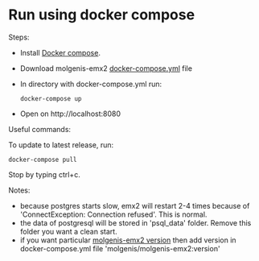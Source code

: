 # Run using docker compose

Steps:

* Install [Docker compose](https://docs.docker.com/compose/install/).
* Download
  molgenis-emx2 <a href="https://github.com/molgenis/molgenis-emx2/blob/master/docker-compose.yml" download>
  docker-compose.yml</a> file
* In directory with docker-compose.yml run:

  ```
  docker-compose up
  ```

* Open on http://localhost:8080

Useful commands:

To update to latest release, run:

```console
docker-compose pull
```

Stop by typing ctrl+c.

Notes:

* because postgres starts slow, emx2 will restart 2-4 times because of 'ConnectException: Connection refused'. This is
  normal.
* the data of postgresql will be stored in 'psql_data' folder. Remove this folder you want a clean start.
* if you want
  particular [molgenis-emx2 version](https://hub.docker.com/r/molgenis/molgenis-emx2/tags)
  then add version in docker-compose.yml file 'molgenis/molgenis-emx2:version'

